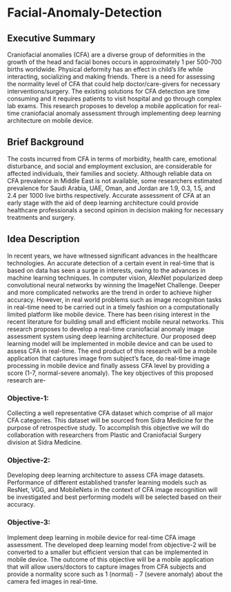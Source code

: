 # Facial-Anomaly-Detection
## Executive Summary
Craniofacial anomalies (CFA) are a diverse group of deformities in the growth of the head and facial bones occurs in approximately 1 per 500-700 births worldwide.  Physical deformity has an effect in child’s life while interacting, socializing and making friends. There is a need for assessing the normality level of CFA that could help doctor/care-givers for necessary interventions/surgery. The existing solutions for CFA detection are time consuming and it requires patients to visit hospital and go through complex lab exams. This research proposes to develop a mobile application for real-time craniofacial anomaly assessment through implementing deep learning architecture on mobile device. 
## Brief Background
The costs incurred from CFA in terms of morbidity, health care, emotional disturbance, and social and employment exclusion, are considerable for affected individuals, their families and society. Although reliable data on CFA prevalence in Middle East is not available, some researchers estimated prevalence for Saudi Arabia, UAE, Oman, and Jordan are 1.9, 0.3, 1.5, and 2.4 per 1000 live births respectively. Accurate assessment of CFA at an early stage with the aid of deep learning architecture could provide healthcare professionals a second opinion in decision making for necessary treatments and surgery. 
## Idea Description                                                                                                                  
In recent years, we have witnessed significant advances in the healthcare technologies. An accurate detection of a certain event in real-time that is based on data has seen a surge in interests, owing to the advances in machine learning techniques. In computer vision, AlexNet popularized deep convolutional neural networks by winning the ImageNet Challenge. Deeper and more complicated networks are the trend in order to achieve higher accuracy. However, in real world problems such as image recognition tasks in real-time need to be carried out in a timely fashion on a computationally limited platform like mobile device. There has been rising interest in the recent literature for building small and efficient mobile neural networks. This research proposes to develop a real-time craniofacial anomaly image assessment system using deep learning architecture. Our proposed deep learning model will be implemented in mobile device and can be used to assess CFA in real-time. The end product of this research will be a mobile application that captures image from subject’s face, do real-time image processing in mobile device and finally assess CFA level by providing a score (1-7, normal-severe anomaly). The key objectives of this proposed research are-
### Objective-1: 
Collecting a well representative CFA dataset which comprise of all major CFA categories. This dataset will be sourced from Sidra Medicine for the purpose of retrospective study. To accomplish this objective we will do collaboration with researchers from Plastic and Craniofacial Surgery division at Sidra Medicine.
### Objective-2: 
Developing deep learning architecture to assess CFA image datasets. Performance of different established transfer learning models such as ResNet, VGG, and MobileNets in the context of CFA image recognition will be investigated and best performing models will be selected based on their accuracy.    
### Objective-3: 
Implement deep learning in mobile device for real-time CFA image assessment. The developed deep learning model from objective-2 will be converted to a smaller but efficient version that can be implemented in mobile device. The outcome of this objective will be a mobile application that will allow users/doctors to capture images from CFA subjects and provide a normality score such as 1 (normal) - 7 (severe anomaly) about the camera fed images in real-time.   

